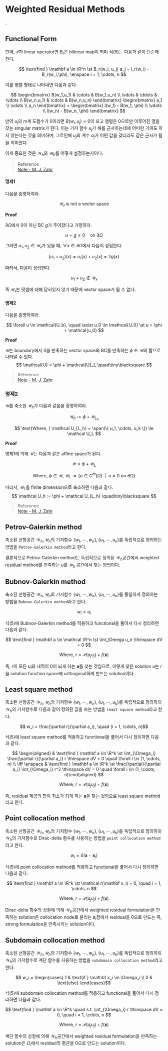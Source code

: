 # Weighted Residual Methods


. 


## Functional Form

만약, $\mathcal P$가 linear operator면 $B_r$은 bilinear map이 되며 식(5)는 다음과 같이 단순해 진다.

$$ \text{find } \mathbf a \in \R^n \st B_r(w_i, u_j) a_j = l_r(w_i) - B_r(w_i,\phi), \enspace i = 1, \cdots, n  $$

이를 행렬 형태로 나타내면 다음과 같다.

$$ \begin{bmatrix} B(w_1,u_1) & \cdots & B(w_1,u_n) \\ \vdots & \ddots & \vdots \\ B(w_n,u_1) & \cdots & B(w_n,u_n) \end{bmatrix} \begin{bmatrix} a_1 \\ \vdots \\ a_n \end{bmatrix} = \begin{bmatrix} l(w_1) - B(w_1, \phi) \\ \vdots \\ l(w_n) - B(w_n, \phi) \end{bmatrix} $$

만약 $u_j$의 $m$계 도함수가 0이라면 $B(w_i,u_j) = 0$이 되고 행렬은 0으로만 이루어진 열을 갖는 singular matrix가 된다. 이는 기저 함수 $u_j$가 해를 근사하는데에 어떠한 기여도 하지 않는다는 것을 의미하며, 그로인해 $u_j$의 계수 $a_j$가 어떤 값을 갖더라도 같은 근사가 됨을 의미한다.

이제 중요한 것은 $\mathcal W_h$와 $\mathcal U_h$를 어떻게 설정하는지이다.

> Reference  
> [Note - M. J. Zahr](https://mjzahr.github.io/content/ame40541/spr20/ch03-wres-solo.pdf)

#### 명제1
다음을 증명하여라.

$$\mathcal{U_b} \text{ is not a vector space }$$

**Proof**

$\partial\Omega$에서 0이 아닌 BC $g$가 주어졌다고 가정하자.

$$ u = g \neq 0 \quad \text{on } \partial\Omega $$

그러면 $u_1, u_2 \in \mathcal{U_b}$가 있을 때, $\forall x \in \partial\Omega$에서 다음이 성립한다.  

$$ (u_1 + u_2)(x) = u_1(x) + u_2(x) = 2g(x) $$

따라서, 다음이 성립한다. 

$$ u_1 + u_2 \notin \mathcal{U_b} $$

즉 $\mathcal{U_b}$는 덧셈에 대해 닫혀있지 않기 때문에 vector space가 될 수 없다. 


#### 명제2
다음을 증명하여라.

$$ \forall u \in \mathcal{U_b}, \quad \exist u_0 \in \mathcal{U_0} \st u = \phi + \mathcal{u_0} $$

**Proof**

$\mathcal{U}$는 boundary에서 $0$을 만족하는 vector space와 BC를 만족하는 $\phi \in \mathcal U$의 합으로 나타낼 수 있다.
$$ \mathcal{U} = \phi + \mathcal{U}_L \quad\tiny\blacksquare $$

> Reference  
> [Note - M. J. Zahr](https://mjzahr.github.io/content/ame40541/spr20/ch03-wres-solo.pdf)

### 명제2
$\mathcal U$를 축소한 $\mathcal U_h$가 다음과 같음을 증명하여라. 

$$ \mathcal U_h := \phi + \mathcal U_{L_h} $$

$$ \text{Where, } \mathcal U_{L_h} = \span(\{ u_1, \cdots, u_k \}) \le \mathcal U_L $$

**Proof**

명제1에 의해 $\mathcal{U}$는 다음과 같은 affine space가 된다.

$$ \mathcal{U} = \phi + \mathcal{U}_L $$

$$ \text{Where, } \phi \in \mathcal U, \ \mathcal{U}_L:= \{ u \in C^m(\Omega) \enspace | \enspace u = 0 \text{ on } \partial\Omega \} $$

따라서, $\mathcal U_L$을 finite dimension으로 축소하면 다음과 같다.
$$ \mathcal U_h := \phi + \mathcal U_{L_h} \quad\tiny\blacksquare $$

> Reference  
> [Note - M. J. Zahr](https://mjzahr.github.io/content/ame40541/spr20/ch03-wres-solo.pdf)

## Petrov-Galerkin method

축소된 선형공간 $\mathcal W_h, \mathcal U_h$의 기저함수 $\{ w_1, \cdots, w_n \}, \{ u_1, \cdots, u_n \}$를 독립적으로 정의하는 방법을 `Petrov-Galerkin method`라고 한다.

결론적으로 Petrov-Galerkin method는 독립적으로 정의된 $\mathcal W_h$공간에서 weighted residual method를 만족하는 $u$를 $\mathcal U_h$ 공간에서 찾는 방법이다.

## Bubnov-Galerkin method

축소된 선형공간 $\mathcal W_h, \mathcal U_h$의 기저함수 $\{ w_1, \cdots, w_n \}, \{ u_1, \cdots, u_n \}$를 동일하게 정의하는 방법을 `Bubnov-Galerkin method`라고 한다.  

$$ w_i = u_i $$

식(5)에 Bubnov-Galerkin method를 적용하고 functional을 풀어서 다시 정리하면 다음과 같다.

$$ \text{find } \mathbf a \in \mathcal \R^n \st \int_\Omega u_ir \thinspace dV = 0  $$

$$ \text{Where, } r = \mathcal P(a_ju_j) + f(\mathbf x) $$

즉, $r$이 모든 $u_i$와 내적이 0이 되게 하는 $\mathbf a$를 찾는 것임으로, 이렇게 찾은 solution $u$는 $r$을 solution function space에 orthogonal하게 만드는 solution이다.

## Least square method

축소된 선형공간 $\mathcal W_h, \mathcal U_h$의 기저함수 $\{ w_1, \cdots, w_n \}, \{ u_1, \cdots, u_k \}$를 독립적으로 정의하되 $\mathcal W_h$의 기저함수로 다음과 같이 정의된 값을 쓰는 방법을 `least square method`라고 한다.  

$$ w_i = \frac{\partial r}{\partial a_i}, \quad (i = 1, \cdots, n)$$

식(5)에 least square method를 적용하고 functional을 풀어서 다시 정리하면 다음과 같다.

$$ \begin{aligned} & \text{find } \mathbf a \in \R^k \st \int_{\Omega_i} \frac{\partial r}{\partial a_i} r \thinspace dV = 0 \quad \forall i \in (1, \cdots, n) \\ \iff \enspace & \text{find } \mathbf a \in \R^k \st \frac{\partial}{\partial a_i} \int_{\Omega_i} r^2 \thinspace dV = 0 \quad \forall i \in (1, \cdots, n)\end{aligned} $$  

$$ \text{Where, } r = \mathcal P(a_ju_j) + f(\mathbf x) $$

즉, residual 제곱의 합이 최소가 되게 하는 $\mathbf a$을 찾는 것임으로 least square method라고 한다.

## Point collocation method

축소된 선형공간 $\mathcal W_h, \mathcal U_h$의 기저함수 $\{ w_1, \cdots, w_n \}, \{ u_1, \cdots, u_k \}$를 독립적으로 정의하되 $\mathcal W_h$의 기저함수로 Dirac-delta 함수를 사용하는 방법을 `point collocation method`라고 한다.  

$$ w_i = \delta(\mathbf x - \mathbf x_i) $$

식(5)에 point collocation method를 적용하고 functional을 풀어서 다시 정리하면 다음과 같다.

$$ \text{find } \mathbf a \in \R^k \st \mathcal r(\mathbf x_i) = 0, \quad i = 1, \cdots, n $$

$$ \text{Where, } r = \mathcal P(a_ju_j) + f(\mathbf x) $$

Dirac-delta 함수의 성질에 의해 $\mathcal W_h$공간에서 weighted residual formulation을 만족하는 solution은 collocation node로 불리는 $\mathbf x_i$점에서 residual을 0으로 만드는 즉, strong formulation을 만족시키는 solution이다.

## Subdomain collocation method

축소된 선형공간 $\mathcal W_h, \mathcal U_h$의 기저함수 $\{ w_1, \cdots, w_n \}, \{ u_1, \cdots, u_k \}$를 독립적으로 정의하되 $\mathcal W_h$의 기저함수로 계단 함수를 사용하는 방법을 `subdomain collocation method`라고 한다.  

$$ w_i = \begin{cases} 1 & \text{if } \mathbf x_i \in \Omega_i \\ 0 & \text{else} \end{cases}$$

식(5)에 subdomain collocation method를 적용하고 functional을 풀어서 다시 정리하면 다음과 같다.

$$ \text{find } \mathbf a \in \R^k \quad s.t. \int_{\Omega_i} r \thinspace dV = 0, \quad i = 1, \cdots, n $$

$$ \text{Where, } r = \mathcal P(a_ju_j) + f(\mathbf x) $$

계단 함수의 성질에 의해 $\mathcal W_h$공간에서 weighted residual formulation을 만족하는 solution은 $\Omega_i$에서 residaul의 평균을 0으로 만드는 solution이다.
